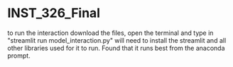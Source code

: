 # INST_326_Final
to run the interaction download the files, open the terminal and type in "streamlit run model_interaction.py"
will need to install the streamlit and all other libraries used for it to run. Found that it runs best from the anaconda prompt.
